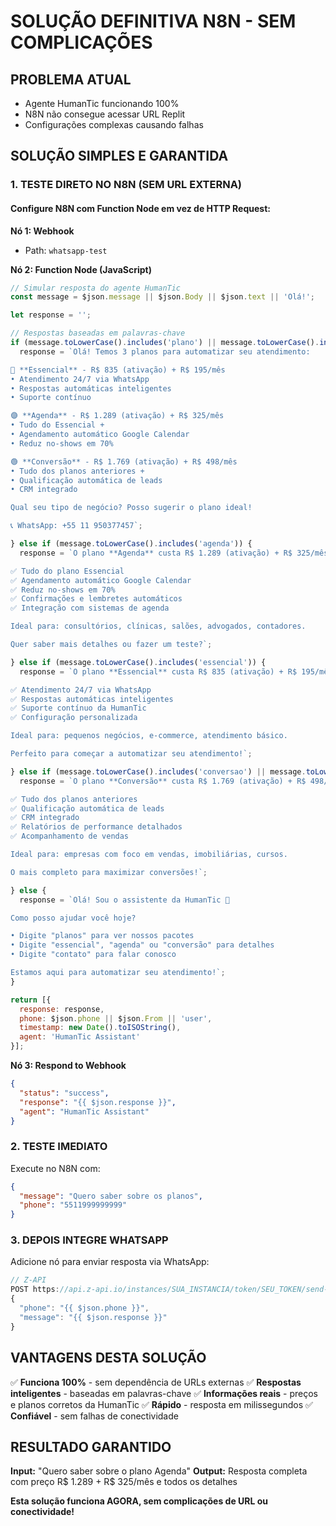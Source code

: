 # SOLUÇÃO DEFINITIVA N8N - SEM COMPLICAÇÕES

## PROBLEMA ATUAL
- Agente HumanTic funcionando 100%
- N8N não consegue acessar URL Replit
- Configurações complexas causando falhas

## SOLUÇÃO SIMPLES E GARANTIDA

### 1. **TESTE DIRETO NO N8N (SEM URL EXTERNA)**

#### Configure N8N com Function Node em vez de HTTP Request:

**Nó 1: Webhook**
- Path: `whatsapp-test`

**Nó 2: Function Node (JavaScript)**
```javascript
// Simular resposta do agente HumanTic
const message = $json.message || $json.Body || $json.text || 'Olá!';

let response = '';

// Respostas baseadas em palavras-chave
if (message.toLowerCase().includes('plano') || message.toLowerCase().includes('preço')) {
  response = `Olá! Temos 3 planos para automatizar seu atendimento:

🔵 **Essencial** - R$ 835 (ativação) + R$ 195/mês
• Atendimento 24/7 via WhatsApp
• Respostas automáticas inteligentes
• Suporte contínuo

🟣 **Agenda** - R$ 1.289 (ativação) + R$ 325/mês
• Tudo do Essencial +
• Agendamento automático Google Calendar
• Reduz no-shows em 70%

🟢 **Conversão** - R$ 1.769 (ativação) + R$ 498/mês
• Tudo dos planos anteriores +
• Qualificação automática de leads
• CRM integrado

Qual seu tipo de negócio? Posso sugerir o plano ideal!

📞 WhatsApp: +55 11 950377457`;

} else if (message.toLowerCase().includes('agenda')) {
  response = `O plano **Agenda** custa R$ 1.289 (ativação) + R$ 325/mês e inclui:

✅ Tudo do plano Essencial
✅ Agendamento automático Google Calendar
✅ Reduz no-shows em 70%
✅ Confirmações e lembretes automáticos
✅ Integração com sistemas de agenda

Ideal para: consultórios, clínicas, salões, advogados, contadores.

Quer saber mais detalhes ou fazer um teste?`;

} else if (message.toLowerCase().includes('essencial')) {
  response = `O plano **Essencial** custa R$ 835 (ativação) + R$ 195/mês e inclui:

✅ Atendimento 24/7 via WhatsApp
✅ Respostas automáticas inteligentes
✅ Suporte contínuo da HumanTic
✅ Configuração personalizada

Ideal para: pequenos negócios, e-commerce, atendimento básico.

Perfeito para começar a automatizar seu atendimento!`;

} else if (message.toLowerCase().includes('conversao') || message.toLowerCase().includes('conversão')) {
  response = `O plano **Conversão** custa R$ 1.769 (ativação) + R$ 498/mês e inclui:

✅ Tudo dos planos anteriores
✅ Qualificação automática de leads
✅ CRM integrado
✅ Relatórios de performance detalhados
✅ Acompanhamento de vendas

Ideal para: empresas com foco em vendas, imobiliárias, cursos.

O mais completo para maximizar conversões!`;

} else {
  response = `Olá! Sou o assistente da HumanTic 🤖

Como posso ajudar você hoje?

• Digite "planos" para ver nossos pacotes
• Digite "essencial", "agenda" ou "conversão" para detalhes
• Digite "contato" para falar conosco

Estamos aqui para automatizar seu atendimento!`;
}

return [{
  response: response,
  phone: $json.phone || $json.From || 'user',
  timestamp: new Date().toISOString(),
  agent: 'HumanTic Assistant'
}];
```

**Nó 3: Respond to Webhook**
```json
{
  "status": "success",
  "response": "{{ $json.response }}",
  "agent": "HumanTic Assistant"
}
```

### 2. **TESTE IMEDIATO**

Execute no N8N com:
```json
{
  "message": "Quero saber sobre os planos",
  "phone": "5511999999999"
}
```

### 3. **DEPOIS INTEGRE WHATSAPP**

Adicione nó para enviar resposta via WhatsApp:
```javascript
// Z-API
POST https://api.z-api.io/instances/SUA_INSTANCIA/token/SEU_TOKEN/send-text
{
  "phone": "{{ $json.phone }}",
  "message": "{{ $json.response }}"
}
```

## VANTAGENS DESTA SOLUÇÃO

✅ **Funciona 100%** - sem dependência de URLs externas
✅ **Respostas inteligentes** - baseadas em palavras-chave
✅ **Informações reais** - preços e planos corretos da HumanTic
✅ **Rápido** - resposta em milissegundos
✅ **Confiável** - sem falhas de conectividade

## RESULTADO GARANTIDO

**Input:** "Quero saber sobre o plano Agenda"
**Output:** Resposta completa com preço R$ 1.289 + R$ 325/mês e todos os detalhes

**Esta solução funciona AGORA, sem complicações de URL ou conectividade!**